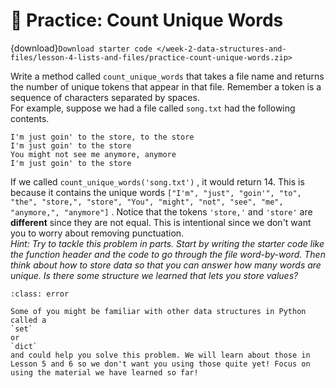 # 🚧 Practice: Count Unique Words

{download}`Download starter code </week-2-data-structures-and-files/lesson-4-lists-and-files/practice-count-unique-words.zip>`

Write a method called `count_unique_words` that takes a file name and returns the number of unique tokens that appear in that file.  Remember a token is a sequence of characters separated by spaces.  
For example, suppose we had a file called `song.txt` had the following contents.  
```text
I'm just goin' to the store, to the store
I'm just goin' to the store
You might not see me anymore, anymore
I'm just goin' to the store
```

If we called `count_unique_words('song.txt')` , it would return 14. This is because it contains the unique words `["I'm", "just", "goin'", "to", "the", "store,", "store", "You", "might", "not", "see", "me", "anymore,", "anymore"]` . Notice that the tokens `'store,'` and `'store'` are **different** since they are not equal. This is intentional since we don't want you to worry about removing punctuation.  
*Hint: Try to tackle this problem in parts. Start by writing the starter code like the function header and the code to go through the file word-by-word. Then think about how to store data so that you can answer how many words are unique. Is there some structure we learned that lets you store values?*   

```{admonition} Error
:class: error

Some of you might be familiar with other data structures in Python called a
`set`
or
`dict`
and could help you solve this problem. We will learn about those in Lesson 5 and 6 so we don't want you using those quite yet! Focus on using the material we have learned so far!

```

